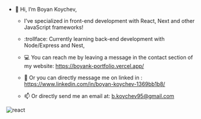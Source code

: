 - 👋 Hi, I’m Boyan Koychev,

   -  I’ve specialized in front-end development with React, Next and other JavaScript frameworks!
 
   - :trollface: Currently learning back-end development with Node/Express and Nest,

   - :computer: You can reach me by leaving a message in the contact section of my website: https://boyank-portfolio.vercel.app/
  
   - :speech_balloon: Or you can directly message me on linked in : https://www.linkedin.com/in/boyan-koychev-1369bb1b8/
   
   - 📫 Or directly send me an email at: b.koychev95@gmail.com


<!---
BoyanK95/BoyanK95 is a ✨ special ✨ repository because its `README.md` (this file) appears on your GitHub profile.
You can click the Preview link to take a look at your changes.
--->

![react](https://user-images.githubusercontent.com/92653208/207981607-a54907d7-d88b-4457-920e-85fa46b94e5a.png)
